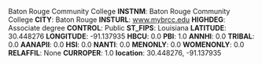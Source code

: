 
Baton Rouge Community College
**INSTNM**: Baton Rouge Community College 
**CITY**: Baton Rouge 
**INSTURL**: www.mybrcc.edu 
**HIGHDEG**: Associate degree 
**CONTROL**: Public 
**ST_FIPS**: Louisiana 
**LATITUDE**: 30.448276 
**LONGITUDE**: -91.137935 
**HBCU**: 0.0 
**PBI**: 1.0 
**ANNHI**: 0.0 
**TRIBAL**: 0.0 
**AANAPII**: 0.0 
**HSI**: 0.0 
**NANTI**: 0.0 
**MENONLY**: 0.0 
**WOMENONLY**: 0.0 
**RELAFFIL**: None 
**CURROPER**: 1.0 
**location**: 30.448276, -91.137935 